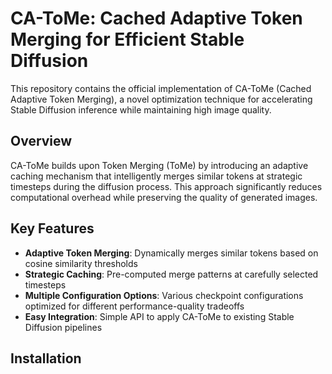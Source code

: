 # CA-ToMe: Cached Adaptive Token Merging for Efficient Stable Diffusion

This repository contains the official implementation of CA-ToMe (Cached Adaptive Token Merging), a novel optimization technique for accelerating Stable Diffusion inference while maintaining high image quality.

## Overview

CA-ToMe builds upon Token Merging (ToMe) by introducing an adaptive caching mechanism that intelligently merges similar tokens at strategic timesteps during the diffusion process. This approach significantly reduces computational overhead while preserving the quality of generated images.

## Key Features

- **Adaptive Token Merging**: Dynamically merges similar tokens based on cosine similarity thresholds
- **Strategic Caching**: Pre-computed merge patterns at carefully selected timesteps
- **Multiple Configuration Options**: Various checkpoint configurations optimized for different performance-quality tradeoffs
- **Easy Integration**: Simple API to apply CA-ToMe to existing Stable Diffusion pipelines

## Installation
